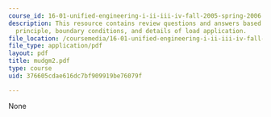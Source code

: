 ```yaml
---
course_id: 16-01-unified-engineering-i-ii-iii-iv-fall-2005-spring-2006
description: This resource contains review questions and answers based on St. Venant's
  principle, boundary conditions, and details of load application.
file_location: /coursemedia/16-01-unified-engineering-i-ii-iii-iv-fall-2005-spring-2006/376605cdae616dc7bf909919be76079f_mudgm2.pdf
file_type: application/pdf
layout: pdf
title: mudgm2.pdf
type: course
uid: 376605cdae616dc7bf909919be76079f

---
```

None